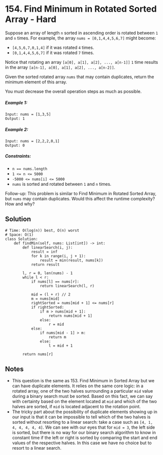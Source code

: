 # 154. Find Minimum in Rotated Sorted Array - Hard

Suppose an array of length `n` sorted in ascending order is rotated between `1` and `n` times. For example, the array `nums = [0,1,4,4,5,6,7]` might become:

- `[4,5,6,7,0,1,4]` if it was rotated `4` times.
- `[0,1,4,4,5,6,7]` if it was rotated `7` times.

Notice that rotating an array `[a[0], a[1], a[2], ..., a[n-1]]` `1` time results in the array `[a[n-1], a[0], a[1], a[2], ..., a[n-2]]`.

Given the sorted rotated array `nums` that may contain duplicates, return the minimum element of this array.

You must decrease the overall operation steps as much as possible.

##### Example 1:

```
Input: nums = [1,3,5]
Output: 1
```

##### Example 2:

```
Input: nums = [2,2,2,0,1]
Output: 0
```

##### Constraints:

- `n == nums.length`
- `1 <= n <= 5000`
- `-5000 <= nums[i] <= 5000`
- `nums` is sorted and rotated between `1` and `n` times.

Follow-up: This problem is similar to Find Minimum in Rotated Sorted Array, but `nums` may contain duplicates. Would this affect the runtime complexity? How and why?

## Solution

```
# Time: O(log(n)) best, O(n) worst
# Space: O(1)
class Solution:
    def findMin(self, nums: List[int]) -> int:
        def linearSearch(i, j):
            result = inf
            for k in range(i, j + 1):
                result = min(result, nums[k])
            return result
        
        l, r = 0, len(nums) - 1
        while l < r:
            if nums[l] == nums[r]:
                return linearSearch(l, r)
            
            mid = (l + r) // 2
            m = nums[mid]
            rightSorted = nums[mid + 1] <= nums[r]
            if rightSorted:
                if m > nums[mid + 1]:
                    return nums[mid + 1]
                else:
                    r = mid
            else:
                if nums[mid - 1] > m:
                    return m
                else:
                    l = mid + 1
                    
        return nums[r]
```

## Notes
- This question is the same as 153. Find Minimum in Sorted Array but we can have duplicate elements. It relies on the same core logic: in a rotated array, one of the two halves surrounding a particular `mid` value during a binary search must be sorted. Based on this fact, we can say with certainty based on the element located at `mid` and which of the two halves are sorted, if `mid` is located adjacent to the rotation point.
- The tricky part about the possibility of duplicate elements showing up in our input is that it can be impossible to tell which of the two halves is sorted without resorting to a linear search: take a case such as `[4, 1, 4, 4, 4, 4, 4]`. We can see with our eyes that for `mid = 3`, the left side is sorted, but there is no way for our binary search algorithm to know in constant time if the left or right is sorted by comparing the start and end values of the respective halves. In this case we have no choice but to resort to a linear search.